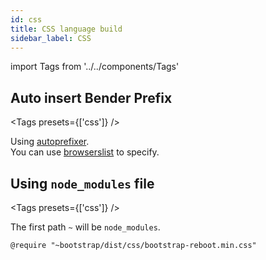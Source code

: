 ```yaml
---
id: css
title: CSS language build
sidebar_label: CSS
---
```


import Tags from '../../components/Tags'

## Auto insert Bender Prefix

<Tags presets={['css']} />

Using [autoprefixer](https://autoprefixer.github.io/).  
You can use [browserslist](https://github.com/ai/browserslist) to specify.

## Using `node_modules` file

<Tags presets={['css']} />

The first path `~` will be `node_modules`.

```stylus
@require "~bootstrap/dist/css/bootstrap-reboot.min.css"
```
